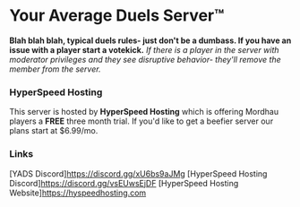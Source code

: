 # Your Average Duels Server™

**Blah blah blah, typical duels rules- just don't be a dumbass. If you have an issue with a player start a votekick.**
*If there is a player in the server with moderator privileges and they see disruptive behavior- they'll remove the member from the server.*

### HyperSpeed Hosting
This server is hosted by **HyperSpeed Hosting** which is offering Mordhau players a **FREE** three month trial. If you'd like to get a beefier server our plans start at $6.99/mo.


### Links
[YADS Discord]https://discord.gg/xU6bs9aJMg
[HyperSpeed Hosting Discord]https://discord.gg/vsEUwsEjDF
[HyperSpeed Hosting Website]https://hyspeedhosting.com
